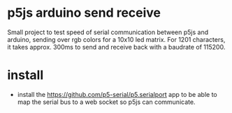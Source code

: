 # p5js arduino send receive

Small project to test speed of serial communication between p5js and arduino, sending over rgb colors for a 10x10 led matrix.
For 1201 characters, it takes approx. 300ms to send and receive back with a baudrate of 115200.

# install
* install the https://github.com/p5-serial/p5.serialport app to be able to map the serial bus to a web socket so p5js can communicate.
